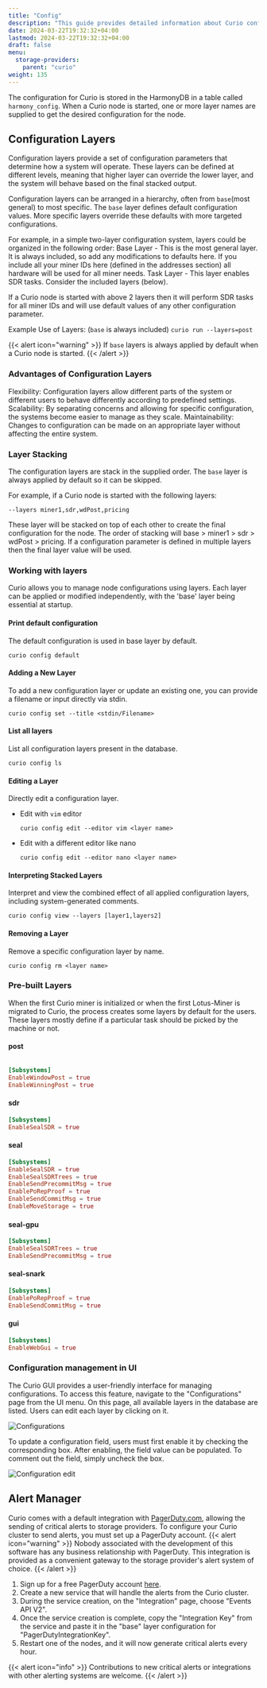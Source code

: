 ```yaml
---
title: "Config"
description: "This guide provides detailed information about Curio configuration"
date: 2024-03-22T19:32:32+04:00
lastmod: 2024-03-22T19:32:32+04:00
draft: false
menu:
  storage-providers:
    parent: "curio"
weight: 135
---
```


The configuration for Curio is stored in the HarmonyDB in a table called `harmony_config`.
When a Curio node is started, one or more layer names are supplied to get the desired configuration for the node.

## Configuration Layers
Configuration layers provide a set of configuration parameters that determine how a system will operate.
These layers can be defined at different levels, meaning that higher layer can override the lower layer, and the system will behave based on the final stacked output.

Configuration layers can be arranged in a hierarchy, often from `base`(most general) to most specific.
The `base` layer defines default configuration values.
More specific layers override these defaults with more targeted configurations.

For example, in a simple two-layer configuration system, layers could be organized in the following order:
Base Layer - This is the most general layer. It is always included, so add any modifications to defaults here. If you include all your miner IDs here (defined in the addresses section) all hardware will be used for all miner needs.
Task Layer - This layer enables SDR tasks. Consider the included layers (below).

If a Curio node is started with above 2 layers then it will perform SDR tasks for all miner IDs and will use default values of any other configuration parameter.

Example Use of Layers:  (`base` is always included)
`curio run --layers=post`

{{< alert icon="warning" >}}
If `base` layers is always applied by default when a Curio node is started.
{{< /alert >}}

### Advantages of Configuration Layers
Flexibility: Configuration layers allow different parts of the system or different users to behave differently according to predefined settings.
Scalability: By separating concerns and allowing for specific configuration, the systems become easier to manage as they scale.
Maintainability: Changes to configuration can be made on an appropriate layer without affecting the entire system.

### Layer Stacking
The configuration layers are stack in the supplied order. The `base` layer is always applied by default so it can be skipped.

For example, if a Curio node is started with the following layers:

```text
--layers miner1,sdr,wdPost,pricing
```

These layer will be stacked on top of each other to create the final configuration for the node.
The order of stacking will base > miner1 > sdr > wdPost > pricing. If a configuration parameter is defined in multiple layers then the final layer value will be used.

### Working with layers

Curio allows you to manage node configurations using layers.
Each layer can be applied or modified independently, with the 'base' layer being essential at startup.

#### Print default configuration
The default configuration is used in base layer by default.

```shell
curio config default
```

#### Adding a New Layer
To add a new configuration layer or update an existing one, you can provide a filename or input directly via stdin.

```shell
curio config set --title <stdin/Filename>
```

#### List all layers
List all configuration layers present in the database.

```shell
curio config ls
```

#### Editing a Layer
Directly edit a configuration layer.

- Edit with `vim` editor
    ```shell
    curio config edit --editor vim <layer name>
    ```

- Edit with a different editor like nano
    ```shell
    curio config edit --editor nano <layer name>
    ```

#### Interpreting Stacked Layers
Interpret and view the combined effect of all applied configuration layers, including system-generated comments.

```shell
curio config view --layers [layer1,layers2]
```

#### Removing a Layer
Remove a specific configuration layer by name.

```shell
curio config rm <layer name>
```


### Pre-built Layers
When the first Curio miner is initialized or when the first Lotus-Miner is migrated to Curio, the process creates some layers by default for the users.
These layers mostly define if a particular task should be picked by the machine or not.

#### post

```toml

[Subsystems]
EnableWindowPost = true
EnableWinningPost = true
```


#### sdr

```toml
[Subsystems]
EnableSealSDR = true
```

#### seal

```toml
[Subsystems]
EnableSealSDR = true
EnableSealSDRTrees = true
EnableSendPrecommitMsg = true
EnablePoRepProof = true
EnableSendCommitMsg = true
EnableMoveStorage = true
```

#### seal-gpu

```toml
[Subsystems]
EnableSealSDRTrees = true
EnableSendPrecommitMsg = true
```

#### seal-snark

```toml
[Subsystems]
EnablePoRepProof = true
EnableSendCommitMsg = true
```

#### gui

```toml
[Subsystems]
EnableWebGui = true
```

### Configuration management in UI
The Curio GUI provides a user-friendly interface for managing configurations.
To access this feature, navigate to the "Configurations" page from the UI menu.
On this page, all available layers in the database are listed.
Users can edit each layer by clicking on it.

![Configurations](config.png)


To update a configuration field, users must first enable it by checking the corresponding box.
After enabling, the field value can be populated.
To comment out the field, simply uncheck the box.

![Configuration edit](config-edit.png)

## Alert Manager
Curio comes with a default integration with [PagerDuty.com](https://www.pagerduty.com/), allowing the sending of critical alerts to storage providers.
To configure your Curio cluster to send alerts, you must set up a PagerDuty account.
{{< alert icon="warning" >}}
Nobody associated with the development of this software has any business relationship with PagerDuty.
This integration is provided as a convenient gateway to the storage provider's alert system of choice.
{{< /alert >}}
1. Sign up for a free PagerDuty account [here](https://www.pagerduty.com/sign-up-free/?type=free).
2. Create a new service that will handle the alerts from the Curio cluster.
3. During the service creation, on the "Integration" page, choose "Events API V2".
4. Once the service creation is complete, copy the "Integration Key" from the service and paste it in the "base" layer configuration for "PagerDutyIntegrationKey".
5. Restart one of the nodes, and it will now generate critical alerts every hour.

{{< alert icon="info" >}}
Contributions to new critical alerts or integrations with other alerting systems are welcome.
{{< /alert >}}
